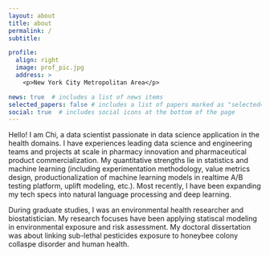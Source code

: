 ```yaml
---
layout: about
title: about
permalink: /
subtitle: 

profile:
  align: right
  image: prof_pic.jpg
  address: >
    <p>New York City Metropolitan Area</p>

news: true  # includes a list of news items
selected_papers: false # includes a list of papers marked as "selected={true}"
social: true  # includes social icons at the bottom of the page
---
```


Hello! I am Chi, a data scientist passionate in data science application in the health domains. I have experiences leading data science and engineering teams and projects at scale in pharmacy innovation and pharmaceutical product commercialization. My quantitative strengths lie in statistics and machine learning (including experimentation methodology, value metrics design, productionalization of machine learning models in realtime A/B testing platform, uplift modeling, etc.). Most recently, I have been expanding my tech specs into natural language processing and deep learning. 


During graduate studies, I was an environmental health researcher and biostatistician. My research focuses have been applying statiscal modeling in environmental exposure and risk assessment. My doctoral dissertation was about linking sub-lethal pesticides exposure to honeybee colony collaspe disorder and human health.  
